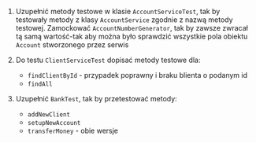 1. Uzupełnić metody testowe w klasie `AccountServiceTest`, tak by testowały metody z klasy `AccountService` zgodnie z
   nazwą metody testowej.
   Zamockować `AccountNumberGenerator`, tak by zawsze zwracał tą samą wartość-tak aby można było sprawdzić wszystkie
   pola obiektu `Account` stworzonego przez serwis


2. Do testu `ClientServiceTest` dopisać metody testowe dla:
    * `findClientById` - przypadek poprawny i braku blienta o podanym id
    * `findAll`


3. Uzupełnić `BankTest`, tak by przetestować metody:
    * `addNewClient`
    * `setupNewAccount`
    * `transferMoney` - obie wersje
